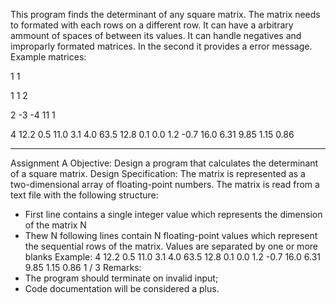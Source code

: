 This program finds the determinant of any square matrix.
The matrix needs to formated with each rows on a different row. It can have a arbitrary ammount of spaces of between its values.
It can handle negatives and improparly formated matrices. In the second it provides a error message.
Example matrices:

1
1

1
1 2

2
-3 -4
11 1

4
12.2 0.5 11.0 3.1
 4.0 63.5 12.8 0.1
 0.0 1.2 -0.7 16.0
 6.31 9.85 1.15 0.86

----------------------------------------------------------------------------------
Assignment A
Objective:
Design a program that calculates the determinant of a square matrix.
Design Specification:
The matrix is represented as a two-dimensional array of floating-point numbers. 
The matrix is read from a text file with the following structure:
- First line contains a single integer value which represents the dimension of the matrix N
- Thew N following lines contain N floating-point values which represent the sequential rows of 
the matrix. Values are separated by one or more blanks
Example:
4
12.2 0.5 11.0 3.1
 4.0 63.5 12.8 0.1
 0.0 1.2 -0.7 16.0
 6.31 9.85 1.15 0.86
1 / 3
Remarks:
- The program should terminate on invalid input;
- Code documentation will be considered a plus.
